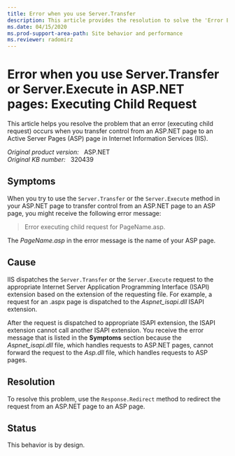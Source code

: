 ```yaml
---
title: Error when you use Server.Transfer
description: This article provides the resolution to solve the 'Error Executing Child Request' error.
ms.date: 04/15/2020
ms.prod-support-area-path: Site behavior and performance
ms.reviewer: radomirz
---
```

# Error when you use Server.Transfer or Server.Execute in ASP.NET pages: Executing Child Request

This article helps you resolve the problem that an error (executing child request) occurs when you transfer control from an ASP.NET page to an Active Server Pages (ASP) page in Internet Information Services (IIS).

_Original product version:_ &nbsp; ASP.NET  
_Original KB number:_ &nbsp; 320439

## Symptoms

When you try to use the `Server.Transfer` or the `Server.Execute` method in your ASP.NET page to transfer control from an ASP.NET page to an ASP page, you might receive the following error message:

> Error executing child request for PageName.asp.

The *PageName.asp* in the error message is the name of your ASP page.

## Cause

IIS dispatches the `Server.Transfer` or the `Server.Execute` request to the appropriate Internet Server Application Programming Interface (ISAPI) extension based on the extension of the requesting file. For example, a request for an .aspx page is dispatched to the *Aspnet_isapi.dll* ISAPI extension.

After the request is dispatched to appropriate ISAPI extension, the ISAPI extension cannot call another ISAPI extension. You receive the error message that is listed in the **Symptoms** section because the *Aspnet_isapi.dll* file, which handles requests to ASP.NET pages, cannot forward the request to the *Asp.dll* file, which handles requests to ASP pages.

## Resolution

To resolve this problem, use the `Response.Redirect` method to redirect the request from an ASP.NET page to an ASP page.

## Status

This behavior is by design.

